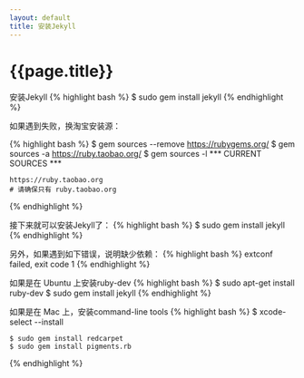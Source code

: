 ```yaml
---
layout: default
title: 安装Jekyll
---
```

{{page.title}}
============

安装Jekyll
{% highlight bash %}
$ sudo gem install jekyll
{% endhighlight %}

如果遇到失败，换淘宝安装源：

{% highlight bash %}
	$ gem sources --remove https://rubygems.org/
	$ gem sources -a https://ruby.taobao.org/
	$ gem sources -l
	*** CURRENT SOURCES ***
	
	https://ruby.taobao.org
	# 请确保只有 ruby.taobao.org
{% endhighlight %}

接下来就可以安装Jekyll了：
{% highlight bash %}
	$ sudo gem install jekyll
{% endhighlight %}

另外，如果遇到如下错误，说明缺少依赖：
{% highlight bash %}
	extconf failed, exit code 1
{% endhighlight %}


如果是在 Ubuntu 上安装ruby-dev
{% highlight bash %}
	$ sudo apt-get install ruby-dev
	$ sudo gem install jekyll
{% endhighlight %}


如果是在 Mac 上，安装command-line tools
{% highlight bash %}
	$ xcode-select --install
	
	$ sudo gem install redcarpet
	$ sudo gem install pigments.rb
{% endhighlight %}

